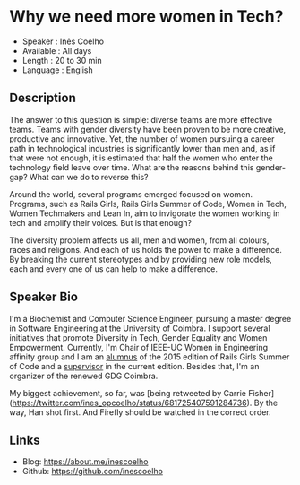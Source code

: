 Why we need more women in Tech?
========================

* Speaker   : Inês Coelho
* Available : All days
* Length    : 20 to 30 min 
* Language  : English

Description
-----------

The answer to this question is simple: diverse teams are more effective teams. Teams with gender diversity have been proven to be more creative, productive and innovative. Yet, the number of women pursuing a career path in technological industries is significantly lower than men and, as if that were not enough, it is estimated that half the women who enter the technology field leave over time. What are the reasons behind this gender­gap? What can we do to reverse this? 

Around the world, several programs emerged focused on women. Programs, such as Rails Girls, Rails Girls Summer of Code, Women in Tech, Women Techmakers and Lean In, aim to invigorate the women working in tech and amplify their voices. But is that enough?

The diversity problem affects us all, men and women, from all colours, races and religions. And each of us holds the power to make a difference. By breaking the current stereotypes and by providing new role models, each and every one of us can help to make a difference. 

Speaker Bio
-----------

I'm a Biochemist and Computer Science Engineer, pursuing a master degree in Software Engineering at the University of Coimbra. I support several initiatives that promote Diversity in Tech, Gender Equality and Women Empowerment. Currently, I'm Chair of IEEE-UC Women in Engineering affinity group and I am an [alumnus](https://teams.railsgirlssummerofcode.org/teams/66) of the 2015 edition of Rails Girls Summer of Code and a [supervisor](https://teams.railsgirlssummerofcode.org/teams/205) in the current edition. Besides that, I'm an organizer of the renewed GDG Coimbra.

My biggest achievement, so far, was [being retweeted by Carrie Fisher] (https://twitter.com/ines_opcoelho/status/681725407591284736). By the way, Han shot first. And Firefly should be watched in the correct order.

Links
-----

* Blog: https://about.me/inescoelho
* Github: https://github.com/inescoelho